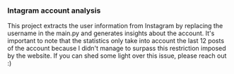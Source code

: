 ### Intagram account analysis

This project extracts the user information from Instagram by replacing the username in the main.py and generates insights about the account. It's important to note that the statistics only take into account the last 12 posts of the account because I didn't manage to surpass this restriction imposed by the website. If you can shed some light over this issue, please reach out :) 

